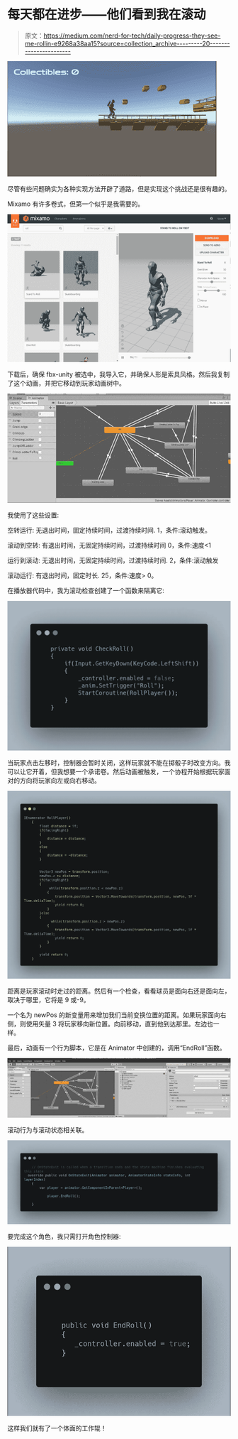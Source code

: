 # 每天都在进步——他们看到我在滚动

> 原文：<https://medium.com/nerd-for-tech/daily-progress-they-see-me-rollin-e9268a38aa15?source=collection_archive---------20----------------------->

![](img/08a892e4a536ee609189f03cf44ae559.png)

尽管有些问题确实为各种实现方法开辟了道路，但是实现这个挑战还是很有趣的。

Mixamo 有许多卷式，但第一个似乎是我需要的。

![](img/78a20b4b011c8e614f19cdd8a53e7346.png)

下载后，确保 fbx-unity 被选中，我导入它，并确保人形是索具风格。然后我复制了这个动画，并把它移动到玩家动画树中。

![](img/9fe61222aa8850eaaa8ab389bdde8614.png)

我使用了这些设置:

空转运行:
无退出时间，固定持续时间，过渡持续时间. 1，条件:滚动触发。

滚动到空转:
有退出时间，无固定持续时间，过渡持续时间 0，条件:速度<1

运行到滚动:
无退出时间，无固定持续时间，过渡持续时间. 2，条件:滚动触发

滚动运行:
有退出时间，固定时长. 25，条件:速度> 0。

在播放器代码中，我为滚动检查创建了一个函数来隔离它:

![](img/2b85eaa202d3f202d4f884791ec59f67.png)

当玩家点击左移时，控制器会暂时关闭，这样玩家就不能在掷骰子时改变方向。我可以让它开着，但我想要一个承诺卷。然后动画被触发，一个协程开始根据玩家面对的方向将玩家向左或向右移动。

![](img/edea8fd3aa3ebc3e9d87007b416f796d.png)

距离是玩家滚动时走过的距离。然后有一个检查，看看球员是面向右还是面向左，取决于哪里，它将是 9 或-9。

一个名为 newPos 的新变量用来增加我们当前变换位置的距离。如果玩家面向右侧，则使用矢量 3 将玩家移向新位置。向前移动，直到他到达那里。左边也一样。

最后，动画有一个行为脚本，它是在 Animator 中创建的，调用“EndRoll”函数。

![](img/77ff1889105faefabeb4f8a90852b0e1.png)

滚动行为与滚动状态相关联。

![](img/d11f49ef2fe7b0a977a0030ce8191002.png)

要完成这个角色，我只需打开角色控制器:

![](img/4c301d9b424c95457d2a24dcf87e1303.png)

这样我们就有了一个体面的工作辊！